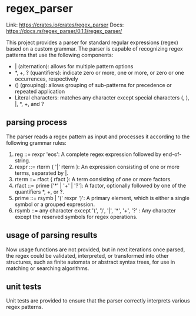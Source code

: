 # regex_parser
Link: https://crates.io/crates/regex_parser Docs: https://docs.rs/regex_parser/0.1.1/regex_parser/

This project provides a parser for standard regular expressions (regex) based on a custom grammar. The parser is capable of recognizing regex patterns that use the following components:

- | (alternation): allows for multiple pattern options
- *, +, ? (quantifiers): indicate zero or more, one or more, or zero or one occurrences, respectively
- () (grouping): allows grouping of sub-patterns for precedence or repeated application
- Literal characters: matches any character except special characters (, ), |, *, +, and ?

## parsing process

The parser reads a regex pattern as input and processes it according to the following grammar rules:

1. reg ::= rexpr 'eos': A complete regex expression followed by end-of-string.
2. rexpr ::= rterm { '|' rterm }: An expression consisting of one or more terms, separated by |.
3. rterm ::= rfact { rfact }: A term consisting of one or more factors.
4. rfact ::= prime ['*' | '+' | '?']: A factor, optionally followed by one of the quantifiers *, +, or ?.
5. prime ::= rsymb | '(' rexpr ')': A primary element, which is either a single symbol or a grouped expression.
6. rsymb ::= any character except '(', ')', '|', '*', '+', '?' : Any character except the reserved symbols for regex operations.

## usage of parsing results

Now usage functions are not provided, but in next iterations once parsed, the regex could be validated, interpreted, or transformed into other structures, such as finite automata or abstract syntax trees, for use in matching or searching algorithms.

## unit tests

Unit tests are provided to ensure that the parser correctly interprets various regex patterns.

